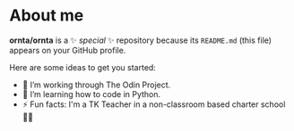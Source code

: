 # About me


**ornta/ornta** is a ✨ _special_ ✨ repository because its `README.md` (this file) appears on your GitHub profile.

Here are some ideas to get you started:

- 🔭 I’m working through The Odin Project.
- 🌱 I’m learning how to code in Python.
- ⚡ Fun facts: I'm a TK Teacher in a non-classroom based charter school 👩‍🏫
